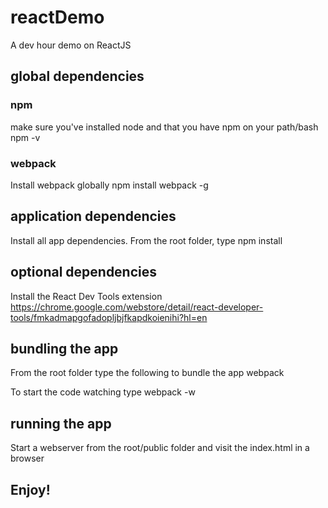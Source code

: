 # reactDemo
A dev hour demo on ReactJS

## global dependencies

### npm
make sure you've installed node and that you have npm on your path/bash
	npm -v

### webpack
Install webpack globally
	npm install webpack -g

## application dependencies
Install all app dependencies. From the root folder, type
	npm install

## optional dependencies
Install the React Dev Tools extension
https://chrome.google.com/webstore/detail/react-developer-tools/fmkadmapgofadopljbjfkapdkoienihi?hl=en

## bundling the app
From the root folder type the following to bundle the app
	webpack

To start the code watching type
	webpack -w

## running the app
Start a webserver from the root/public folder and visit the index.html in a browser

## Enjoy!
